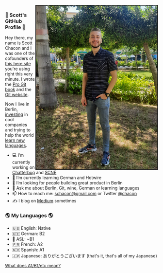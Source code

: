 <img width="400px" border="2px solid" align="right" src="https://github.com/Mohamed20a/Mohamed20a/blob/main/photoo.jpeg"/>

### 👋 Scott's GitHub Profile 👋

Hey there, my name is Scott Chacon and I was one of the cofounders of [this here site](https://github.com) you're using right this very minute. I wrote the [Pro Git book](https://git-scm.com/book/en/v2) and the [Git website](https://git-scm.com/). 

Now I live in Berlin, [investing](https://scne.io) in cool companies and trying to help the world [learn new languages](https://chatterbug.com).

- 💻 I’m currently working on [Chatterbug](https://chatterbug.com) and [SCNE](https://scne.io)
- 🌱 I’m currently learning German and Hotwire
- 🤔 I’m looking for people building great product in Berlin
- 💬 Ask me about Berlin, Git, wine, German or learning languages
- 📫 How to reach me: schacon@gmail.com or Twitter [@chacon](twitter.com/chacon)
- ✍️ I blog on [Medium](https://medium.com/@chacon) sometimes

### 🌎 My Languages 🌎

- 🇺🇸 English: Native
- 🇩🇪 German: B2
- 🤟 ASL: ~B1
- 🇫🇷 French: A2
- 🇲🇽 Spanish: A1
- 🇯🇵 Japanese: ありがとうございます (that's it, that's all of my Japanese)

[What does A1/B1/etc mean?](http://blog.chatterbug.com/en/how-to-talk-about-language-learning/)
